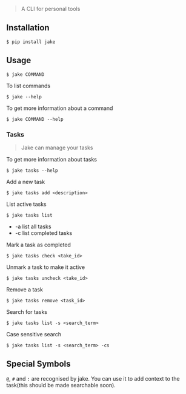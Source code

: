 > A CLI for personal tools


## Installation

```
$ pip install jake
```

## Usage

```
$ jake COMMAND
```

To list commands
```
$ jake --help
```

To get more information about a command
```
$ jake COMMAND --help
```


### Tasks 

> Jake can manage your tasks 

To get more information about tasks
```
$ jake tasks --help
```

Add a new task
```
$ jake tasks add <description>
```

List active tasks
```
$ jake tasks list
```
  * -a list all tasks
  * -c list completed tasks

Mark a task as completed
```
$ jake tasks check <take_id>
```

Unmark a task to make it active
```
$ jake tasks uncheck <take_id>
```

Remove a task
```
$ jake tasks remove <task_id>
```

Search for tasks
```
$ jake tasks list -s <search_term>
```

Case sensitive search
```
$ jake tasks list -s <search_term> -cs
```

## Special Symbols
`@`, `#` and `:` are recognised by jake. You can use it to add context to the task(this should be made searchable soon).
